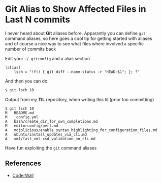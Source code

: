 # Git Alias to Show Affected Files in Last N commits

I never heard about **Git** aliases before. Apparantly you can define `git` command aliases, so here goes a cool tip for getting started with aliases and of course a nice way to see what files where involved a specific number of commits back

Edit your `~/.gitconfig` and a alias section

```
[alias]
    lsch = "!f() { git diff --name-status -r "HEAD~$1"; }; f"
```

And then you can do:

```bash
$ git lsch 10
```

Output from my **TIL** repository, when writing this til (prior too committing)

```
$ git lsch 10
M   README.md
M   _config.yml
A   bash/create_dir_for_own_completions.md
M   editorconfig/perl.md
A   mojolicious/enable_syntax_highlighting_for_configuration_files.md
A   ubuntu/install_updates_via_cli.md
A   xml/fast_xml-xsd_validation_on_cli.md
```

Have fun exploiting the `git` command aliases

## References

- [CoderWall](https://coderwall.com/p/8rtfgg/git-alias-to-show-affected-files-in-last-n-commits)
